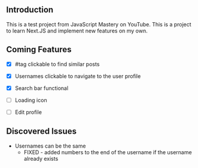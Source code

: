 ## Introduction

This is a test project from JavaScript Mastery on YouTube. This is a project to learn Next.JS and implement new features on my own.

## Coming Features

- [x] #tag clickable to find similar posts
- [x] Usernames clickable to navigate to the user profile
- [x] Search bar functional
- [ ] Loading icon
- [ ] Edit profile


## Discovered Issues

* Usernames can be the same
  * FIXED - added numbers to the end of the username if the username already exists
